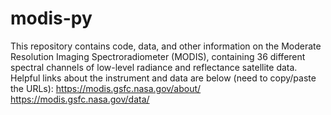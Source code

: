 # modis-py
This repository contains code, data, and other information on the Moderate Resolution Imaging Spectroradiometer (MODIS), containing 36 different spectral channels of low-level radiance and reflectance satellite data. Helpful links about the instrument and data are below (need to copy/paste the URLs):
https://modis.gsfc.nasa.gov/about/
https://modis.gsfc.nasa.gov/data/
